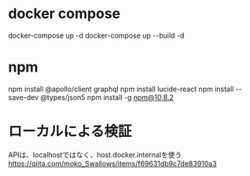 # docker compose
docker-compose up -d
docker-compose up --build -d

# npm
npm install @apollo/client graphql
npm install lucide-react
npm install --save-dev @types/json5
npm install -g npm@10.8.2

# ローカルによる検証
APIは、localhostではなく、host.docker.internalを使う
https://qiita.com/moko_Swallows/items/f69631db9c7de83910a3
